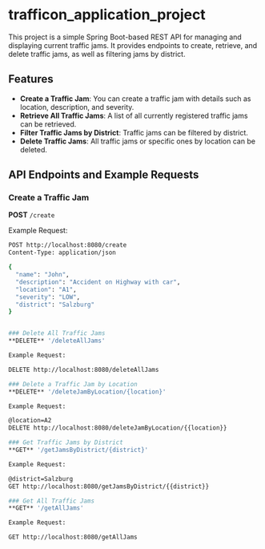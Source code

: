 # trafficon_application_project

This project is a simple Spring Boot-based REST API for managing and displaying current traffic jams. It provides endpoints to create, retrieve, and delete traffic jams, as well as filtering jams by district.

## Features
- **Create a Traffic Jam**: You can create a traffic jam with details such as location, description, and severity.
- **Retrieve All Traffic Jams**: A list of all currently registered traffic jams can be retrieved.
- **Filter Traffic Jams by District**: Traffic jams can be filtered by district.
- **Delete Traffic Jams**: All traffic jams or specific ones by location can be deleted.

## API Endpoints and Example Requests

### Create a Traffic Jam
**POST** `/create`

Example Request:
```bash
POST http://localhost:8080/create
Content-Type: application/json

{
  "name": "John",
  "description": "Accident on Highway with car",
  "location": "A1",
  "severity": "LOW",
  "district": "Salzburg"
}


### Delete All Traffic Jams
**DELETE** '/deleteAllJams'

Example Request:

DELETE http://localhost:8080/deleteAllJams

### Delete a Traffic Jam by Location
**DELETE** '/deleteJamByLocation/{location}'

Example Request:

@location=A2
DELETE http://localhost:8080/deleteJamByLocation/{{location}}

### Get Traffic Jams by District
**GET** '/getJamsByDistrict/{district}'

Example Request:

@district=Salzburg
GET http://localhost:8080/getJamsByDistrict/{{district}}

### Get All Traffic Jams
**GET** '/getAllJams'

Example Request:

GET http://localhost:8080/getAllJams





